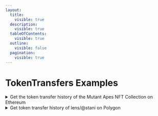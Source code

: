 ```yaml
---
layout:
  title:
    visible: true
  description:
    visible: true
  tableOfContents:
    visible: true
  outline:
    visible: false
  pagination:
    visible: true
---
```


# TokenTransfers Examples

<details>

<summary>Get the token transfer history of the Mutant Apes NFT Collection on Ethereum</summary>

```graphql
query MyQuery {
  TokenTransfers(
    input: {
      filter: {
        tokenAddress: { _eq: "0x60e4d786628fea6478f785a6d7e704777c86a7c6" }
      }
      blockchain: ethereum
    }
  ) {
    TokenTransfer {
      amount
      amounts
      blockNumber
      blockTimestamp
      blockchain
      chainId
      from {
        addresses
      }
      to {
        addresses
      }
      tokenType
    }
  }
}
```

</details>

<details>

<summary>Get token transfer history of lens/@stani on Polygon</summary>

```graphql
query GetTokenTransfersFromStaniOnPolygon {
  polygonTransfers: TokenTransfers(
    input: {
      filter: {
        _or: [{ from: { _eq: "lens/@stani" } }, { to: { _eq: "lens/@stani" } }]
      }
      blockchain: polygon
      limit: 10
    }
  ) {
    TokenTransfer {
      amount
      blockNumber
      blockTimestamp
      from {
        addresses
      }
      to {
        addresses
      }
      tokenAddress
      transactionHash
      tokenId
      tokenType
      blockchain
    }
  }
}
```

</details>
